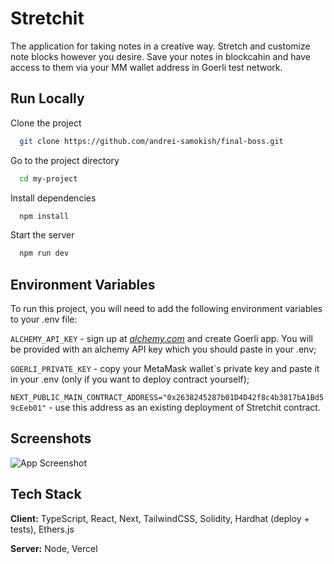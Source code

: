 
# Stretchit

The application for taking notes in a creative way. Stretch and customize note blocks however you desire. Save your notes in blockcahin and have access to them via your MM wallet address in Goerli test network.


## Run Locally

Clone the project

```bash
  git clone https://github.com/andrei-samokish/final-boss.git
```

Go to the project directory

```bash
  cd my-project
```

Install dependencies

```bash
  npm install
```

Start the server

```bash
  npm run dev
```


## Environment Variables

To run this project, you will need to add the following environment variables to your .env file:

`ALCHEMY_API_KEY` - sign up at [_alchemy.com_](https://www.alchemy.com) and create Goerli app. You will be provided with an alchemy API key which you should paste in your .env;

`GOERLI_PRIVATE_KEY` - copy your MetaMask wallet`s private key and paste it in your .env (only if you want to deploy contract yourself);

`NEXT_PUBLIC_MAIN_CONTRACT_ADDRESS="0x2638245287b01D4D42f8c4b3817bA1Bd59cEeb01"` - use this address as an existing deployment of Stretchit contract.


## Screenshots

![App Screenshot](https://snipboard.io/4g3vns.jpg)


## Tech Stack

**Client:** TypeScript, React, Next, TailwindCSS, Solidity, Hardhat (deploy + tests), Ethers.js

**Server:** Node, Vercel


